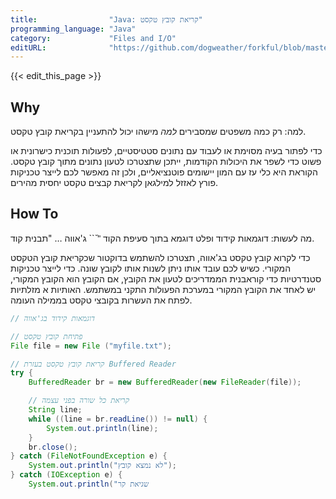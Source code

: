 ```yaml
---
title:                "Java: קריאת קובץ טקסט"
programming_language: "Java"
category:             "Files and I/O"
editURL:              "https://github.com/dogweather/forkful/blob/master/content/he/java/reading-a-text-file.md"
---
```


{{< edit_this_page >}}

## Why
למה: רק כמה משפטים שמסבירים *למה* מישהו יכול להתעניין בקריאת קובץ טקסט.

כדי לפתור בעיה מסוימת או לעבוד עם נתונים סטטיסטיים, לפעולות תוכנית כישרונית או פשוט כדי לשפר את היכולות הקודמות, ייתכן שתצטרכו לטעון נתונים מתוך קובץ טקסט. הקוראת היא כלי עז עם המון יישומים פוטנציאליים, ולכן זה מאפשר לכם לייצר טכניקות פורץ לאזזל למילגאן לקריאת קבצים טקסט יחסית מהירים.

## How To
מה לעשות: דוגמאות קידוד ופלט דוגמא בתוך סעיפת הקוד "ֿ``` ג'אווה … "תבנית קוד.

כדי לקרוא קובץ טקסט בג'אווה, תצטרכו להשתמש בדוקטור שכקריאת קובץ הטקסט המקורי. כשיש לכם עובד אותו ניתן לשנות אותו לקובץ שונה. כדי לייצר טכניקות סטנדרטיות כדי קוראבנית הממדריכים לטעון את הקובץ, אם הקובץ הוא הקובץ המקורי, יש לאחד את הקובץ המקורי במערכת הפעולות התקני במשתמש. האותיות א מזלתיות לפתח את העשרות בקובצי טקסט בממילה העומה.

```java
// דוגמאות קידוד בג'אווה

// פתיחת קובץ טקסט
File file = new File ("myfile.txt");

// קריאת קובץ טקסט בעזרת Buffered Reader
try {
    BufferedReader br = new BufferedReader(new FileReader(file));

    // קריאת כל שורה בפני עצמה
    String line;
    while ((line = br.readLine()) != null) {
        System.out.println(line);
    }
    br.close();
} catch (FileNotFoundException e) {
    System.out.println("לא נמצא קובץ");
} catch (IOException e) {
    System.out.println("שגיאת קר